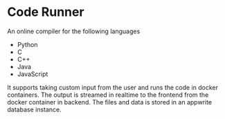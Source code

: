 # Code Runner

An online compiler for the following languages

- Python
- C
- C++
- Java
- JavaScript

It supports taking custom input from the user and runs the code in docker containers.
The output is streamed in realtime to the frontend from the docker container in backend.
The files and data is stored in an appwrite database instance.
